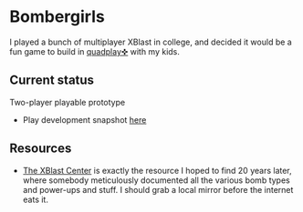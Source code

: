 # Bombergirls

I played a bunch of multiplayer XBlast in college, and decided it would be a fun game to build in [quadplay✜](https://github.com/morgan3d/quadplay) with my kids.

## Current status
Two-player playable prototype
- Play development snapshot <a href="https://cdwfs.github.io/bombergirls">here</a>

## Resources
- [The XBlast Center](http://freexbresse.free.fr/xblast/) is exactly the resource I hoped to find 20 years later, where somebody meticulously documented all the various bomb types and power-ups and stuff. I should grab a local mirror before the internet eats it.
